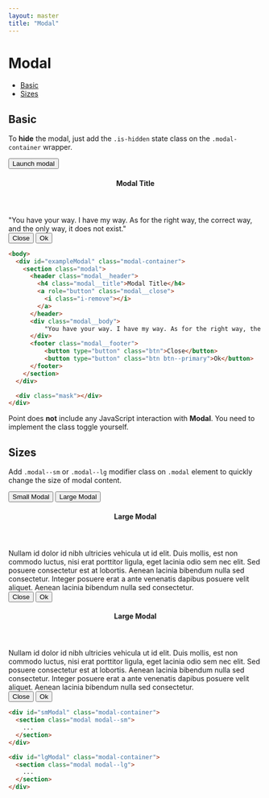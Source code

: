 ```yaml
---
layout: master
title: "Modal"
---
```


# Modal
- [Basic](#basic)
- [Sizes](#sizes)

## Basic
To **hide** the modal, just add the `.is-hidden` state class on the `.modal-container` wrapper.

<button class="btn btn--primary js-modal-trigger u-mb-15" data-target="exampleModal">Launch modal</button>

<div id="exampleModal" class="modal-container is-hidden">
  <section class="modal">
    <header class="modal__header">
      <h4 class="modal__title">Modal Title</h4>
      <a role="button" class="modal__close js-modal-close">
        <i class="i-remove"></i>
      </a>
    </header>
    <div class="modal__body">
        "You have your way. I have my way. As for the right way, the correct way, and the only way, it does not exist."
    </div>
    <footer class="modal__footer">
        <button type="button" class="btn js-modal-close">Close</button>
        <button type="button" class="btn btn--primary">Ok</button>
    </footer>
  </section>
</div>

```html
<body>
  <div id="exampleModal" class="modal-container">
    <section class="modal">
      <header class="modal__header">
        <h4 class="modal__title">Modal Title</h4>
        <a role="button" class="modal__close">
          <i class="i-remove"></i>
        </a>
      </header>
      <div class="modal__body">
          "You have your way. I have my way. As for the right way, the correct way, and the only way, it does not exist."
      </div>
      <footer class="modal__footer">
          <button type="button" class="btn">Close</button>
          <button type="button" class="btn btn--primary">Ok</button>
      </footer>
    </section>
  </div>

  <div class="mask"></div>
</div>
```

<div class="note note--warning u-mt-40">
Point does <strong>not</strong> include any JavaScript interaction with <strong>Modal</strong>. You need to implement the class toggle yourself.
</div>

## Sizes
Add `.modal--sm` or `.modal--lg` modifier class on `.modal` element to quickly change the size of modal content.

<div class="u-mb-15">
  <button class="u-mb-5 btn btn--primary js-modal-trigger" data-target="smModal">Small Modal</button>
  <button class="u-mb-5 btn btn--primary js-modal-trigger" data-target="lgModal">Large Modal</button>
</div>

<div id="smModal" class="modal-container is-hidden">
  <section class="modal modal--sm">
    <header class="modal__header">
      <h4 class="modal__title">Large Modal</h4>
      <a role="button" class="modal__close js-modal-close">
        <i class="i-remove"></i>
      </a>
    </header>
    <div class="modal__body">
      Nullam id dolor id nibh ultricies vehicula ut id elit. Duis mollis, est
      non commodo luctus, nisi erat porttitor ligula, eget lacinia odio sem
      nec elit. Sed posuere consectetur est at lobortis. Aenean lacinia
      bibendum nulla sed consectetur. Integer posuere erat a ante venenatis
      dapibus posuere velit aliquet. Aenean lacinia bibendum nulla sed
      consectetur.
    </div>
    <footer class="modal__footer">
        <button type="button" class="btn js-modal-close">Close</button>
        <button type="button" class="btn btn--primary">Ok</button>
    </footer>
  </section>
</div>

<div id="lgModal" class="modal-container is-hidden">
  <section class="modal modal--lg">
    <header class="modal__header">
      <h4 class="modal__title">Large Modal</h4>
      <a role="button" class="modal__close js-modal-close">
        <i class="i-remove"></i>
      </a>
    </header>
    <div class="modal__body">
      Nullam id dolor id nibh ultricies vehicula ut id elit. Duis mollis, est
      non commodo luctus, nisi erat porttitor ligula, eget lacinia odio sem
      nec elit. Sed posuere consectetur est at lobortis. Aenean lacinia
      bibendum nulla sed consectetur. Integer posuere erat a ante venenatis
      dapibus posuere velit aliquet. Aenean lacinia bibendum nulla sed
      consectetur.
    </div>
    <footer class="modal__footer">
        <button type="button" class="btn js-modal-close">Close</button>
        <button type="button" class="btn btn--primary">Ok</button>
    </footer>
  </section>
</div>

```html
<div id="smModal" class="modal-container">
  <section class="modal modal--sm">
    ...
  </section>
</div>

<div id="lgModal" class="modal-container">
  <section class="modal modal--lg">
    ...
  </section>
</div>
```
